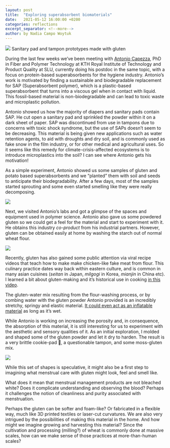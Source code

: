 ```yaml
---
layout: post
title:  "Exploring superabsorbent biomaterials"
date:   2021-05-12 16:00:00 +0200
categories: reflections
excerpt_separator: <!--more-->
author: by Nadia Campo Woytuk
---
```

![](/menstrual-care-blog/assets/images/pad&tampon-gluten.jpeg)
<span class="caption">Sanitary pad and tampon prototypes made with gluten</span>

During the last few weeks we’ve been meeting with [Antonio Capezza](https://www.kth.se/profile/ajcv), PhD in Fiber and Polymer Technology at KTH Royal Institute of Technology and Product Quality at SLU, currently doing his postdoc in the same topic, with a focus on protein-based superabsorbents for the hygiene industry. Antonio’s work is motivated by finding a sustainable and biodegradable replacement for SAP (Superabsorbent polymer), which is a plastic-based superabsorbent that turns into a viscous gel when in contact with liquid. This fossil-based material is non-biodegradable and can lead to toxic waste and microplastic pollution.
<!--more-->

Antonio showed us how the majority of diapers and sanitary pads contain SAP. He cut open a sanitary pad and sprinkled the powder within it on a dark sheet of paper. SAP was discontinued from use in tampons due to concerns with toxic shock syndrome, but the use of SAPs doesn’t seem to be decreasing. This material is being given new applications such as water retention agents, to aid with droughts and dry soil, and is commonly used as fake snow in the film industry, or for other medical and agricultural uses. So it seems like this remedy for climate-crisis-affected ecosystems is to introduce microplastics into the soil? I can see where Antonio gets his motivation!

As a simple experiment, Antonio showed us some samples of gluten and potato based superabsorbents and we “planted” them with soil and seeds to anticipate their biodegradability. After a few days, most of the samples started sprouting and some even started smelling like they were really decomposing.

![](/menstrual-care-blog/assets/images/IMG_5495.jpg)

Next, we visited Antonio’s labs and got a glimpse of the spaces and equipment used in polymer science. Antonio also gave us some powdered gluten so we could get a feel for the material and start to experiment with it. He obtains this industry _co-product_ from his industrial partners. However, gluten can be obtained easily at home by washing the starch out of normal wheat flour.

![](/menstrual-care-blog/assets/images/antoniolab.png)

Recently, gluten has also gained some public attention via viral recipe videos that teach how to make make chicken-like fake meat from flour. This culinary practice dates way back within eastern culture, and is common in many asian cuisines (_seitan_ in Japan, _milgogi_ in Korea, _mianjin_ in China etc). I learned a bit about gluten-making and it’s historical use in cooking [in this video](https://www.youtube.com/watch?v=HrBTbfrucGk).

The gluten-water mix resulting from the flour-washing process, or by combing water with the gluten powder Antonio provided is an incredibly stretchy, springy and elastic material. [It could even act as an inflatable material](https://www.youtube.com/watch?v=zDEcvSc2UKA) as long as it’s wet.

While Antonio is working on increasing the porosity and, in consequence, the absorption of this material, it is still interesting for us to experiment with the aesthetic and sensory qualities of it. As an initial exploration, I molded and shaped some of the gluten powder and let it dry to harden. The result is a very brittle cookie-pad 🍪, a questionable tampon, and some moss-gluten mix.

![](/menstrual-care-blog/assets/images/glutenshapes.jpeg)

While this set of shapes is speculative, it might also be a first step to imagining what menstrual care with gluten might look, feel and smell like. 

What does it mean that menstrual management products are not bleached white? Does it complicate understanding and observing the blood? Perhaps it challenges the notion of cleanliness and purity associated with menstruation.

Perhaps the gluten can be softer and foam-like? Or fabricated in a flexible way, much like 3D printed textiles or laser-cut curvatures. We are also very intrigued by the possibilities of making this material in the home. And how might we imagine growing and harvesting this material? Since the cultivation and processing (milling?) of wheat is commonly done at massive scales, how can we make sense of those practices at more-than-human scales?
